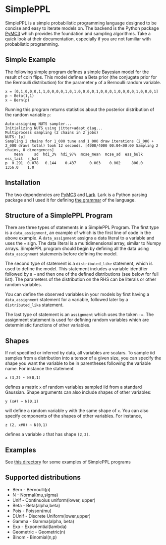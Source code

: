 # SimplePPL

SimplePPL is a simple probabilistic programming language designed to be
concise and easy to iterate models on. The backend is the Python package
[PyMC3](https://docs.pymc.io/) which provides the foundation and sampling algorithms.
Take a quick look at their documentation, especially if you are not familiar with
probablistic programming.

## Simple Example
The following simple program defines a simple Bayesian model
for the result of coin flips. This model defines a Beta prior (the conjugate prior for
the Bernoulli distribution) for the parameter `p`
of a Bernoulli random variable.
```
x = [0,1,0,0,0,1,1,0,0,0,0,1,0,1,0,0,0,0,1,0,0,0,1,0,0,0,0,1,0,0,0,1]
p ~ Beta(1,1)
x ~ Bern(p)
```

Running this program returns statistics about the posterior distribution of the random variable `p`:
```
Auto-assigning NUTS sampler...
Initializing NUTS using jitter+adapt_diag...
Multiprocess sampling (2 chains in 2 jobs)
NUTS: [p]
Sampling 2 chains for 1_000 tune and 1_000 draw iterations (2_000 + 2_000 draws total) took 12 seconds. [4000/4000 00:04<00:00 Sampling 2 chains, 0 divergences]
    mean     sd  hdi_3%  hdi_97%  mcse_mean  mcse_sd  ess_bulk  ess_tail  r_hat
p  0.291  0.078   0.144    0.437      0.003    0.002     806.0    1356.0    1.0
```

## Installation

The two dependencies are [PyMC3](https://docs.pymc.io/) and [Lark](https://github.com/lark-parser/lark).
Lark is a Python parsing package and I used it for defining [the grammar](./grammar.lark) 
of the language.

## Structure of a SimplePPL Program

There are three types of statements in a SimplePPL Program. The first
type is a `data_assignment`, an example of which is the first line of code 
in the above example. A `data_assignment` assigns a data literal
to a variable and uses the `=` sign. The data literal is a multidimensional array, similar to Numpy arrays. SimplePPL program should begin by defining all the data using `data_assignment` statements
before defining the model.

The second type of statement is a `distributed_like` statement, which is used
to define the model. This statement includes a variable identifier followed
by a `~` and then one of the defined distributions (see below for full list).
The parameters of the distribution on the RHS can be literals or other random variables.

You can define the observed variables in your models by first having a `data_assignment` statement
for a variable, followed later by a `distributed_like` statement.

The last type of statement is an `assignment` which uses the token `:=`. 
The assignment statement is used for defining random variables which are
deterministic functions of other variables.


## Shapes

If not specified or inferred by data, all variables are scalars. To sample iid samples
from a distribution into a tensor of a given size, you can specify the shape
you want the variable to be in parentheses following the variable name. For instance the statement
```
x (3,2) ~ N(0,1)
```
defines a matrix `x` of random variables sampled iid from a standard Gaussian.
Shape arguments can also include shapes of other variables:
```
y (x#) ~ N(0,1)
```
will define a random variable `y` with the same shape of `x`. You can also specify 
components of the shapes of other variables. For instance,
```
z (2, x#0) ~ N(0,1)
```
defines a variable `z` that has shape `(2,3)`.

## Examples

See [this directory](./examples) for some examples of SimplePPL programs

## Supported distributions
* Bern - Bernoulli(p)
* N - Normal(mu,sigma)
* Unif - Continuoius uniform(lower, upper)
* Beta - Beta(alpha,beta)
* Pois - Poisson(mu)
* DUnif - Discrete Uniform(lower,upper)
* Gamma - Gamma(alpha, beta)
* Exp - Exponential(lambda)
* Geometric - Geometric(n)
* Binom - Binomial(n,p)
